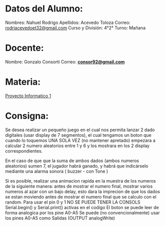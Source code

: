 # Datos del Alumno:

Nombres: Nahuel Rodrigo 
Apellidos: Acevedo Toloza
Correo: rodriacevedoet32@gmail.com
Curso y División: 4°2°
Turno: Mañana

# Docente:
Nombre: Gonzalo Consorti
Correo: **[consor92@gmail.com](https://mail.google.com/mail/?view=cm&fs=1&to=consor92%40gmail.com&authuser=0)**

# Materia:
[Proyecto Informatico 1](https://classroom.google.com/c/NjU1NzcwMjE5NzM0)

# Consigna: 
Se desea realizar un  pequeño juego en el cual nos permita lanzar 2 dado digitales (usar display de 7 segmentos), el cual tengamos un boton que cuando lo toquemos UNA SOLA VEZ (no mantener apretado) empezara a calcular 2 numero aleatorios entre 1 y 6  y los mostrara en los 2 display correspondientes.

En el caso de que que la suma de ambos dados (ambos numeros aleatorios) sumen 7, el jugador habrá ganado, y habrá que indicárselo mediante una alarma sonora ( buzzer - con Tone  ) 

Si es posible, realizar una animacion rapida en la muestra de los numeros de la siguiente manera:
antes de mostrar el numero final,  mostrar varios numeros al azar con un bajo delay, esto dara la imprecion de que los dados se estan moviendo antes de mostrar el numero final que se calculo con el random.
Para usar el pin 0 y 1 NO SE PUEDE TENER LA CONSOLS Serial.begin() y Serial.print() activas en el codigo
El boton se puede leer de forma analogica por los pine A0-A5
Se puede (no convencionalmente) usar los pines A0-A5 como Salidas (OUTPUT analogWrite)

